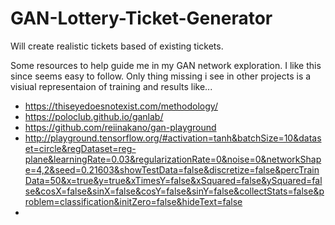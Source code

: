 # GAN-Lottery-Ticket-Generator
Will create realistic tickets based of existing tickets.

Some resources to help guide me in my GAN network exploration. I like this since seems easy to follow. Only thing missing i see in other projects is a visiual representaion of training and results like...

- https://thiseyedoesnotexist.com/methodology/
- https://poloclub.github.io/ganlab/
- https://github.com/reiinakano/gan-playground
- http://playground.tensorflow.org/#activation=tanh&batchSize=10&dataset=circle&regDataset=reg-plane&learningRate=0.03&regularizationRate=0&noise=0&networkShape=4,2&seed=0.21603&showTestData=false&discretize=false&percTrainData=50&x=true&y=true&xTimesY=false&xSquared=false&ySquared=false&cosX=false&sinX=false&cosY=false&sinY=false&collectStats=false&problem=classification&initZero=false&hideText=false
-

